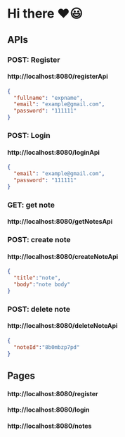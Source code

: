 # Hi there ❤😃

## APIs

### POST: Register
#### http://localhost:8080/registerApi
```json
{
  "fullname": "expname",
  "email": "example@gmail.com",
  "password": "111111" 
}
```
### POST: Login
#### http://localhost:8080/loginApi
```json
{
  "email": "example@gmail.com",
  "password": "111111" 
}
```
### GET: get note
#### http://localhost:8080/getNotesApi

### POST: create note
#### http://localhost:8080/createNoteApi
```json
{
  "title":"note",
  "body":"note body"
}
```
### POST: delete note
#### http://localhost:8080/deleteNoteApi
```json
{
  "noteId":"8b0mbzp7pd"
}
```

## Pages
#### http://localhost:8080/register
#### http://localhost:8080/login
#### http://localhost:8080/notes
